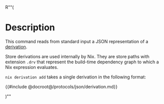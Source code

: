 R""(

# Description

This command reads from standard input a JSON representation of a
[derivation].

Store derivations are used internally by Nix. They are store paths with
extension `.drv` that represent the build-time dependency graph to which
a Nix expression evaluates.

[derivation]: @docroot@/glossary.md#gloss-derivation

`nix derivation add` takes a single derivation in the following format:

{{#include @docroot@/protocols/json/derivation.md}}

)""
